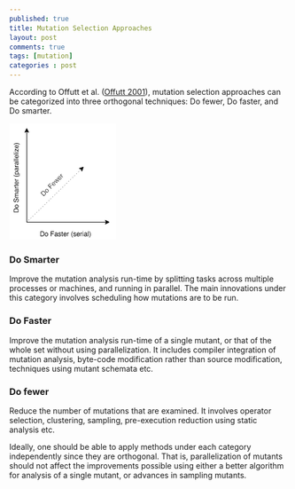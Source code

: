 ```yaml
---
published: true
title: Mutation Selection Approaches
layout: post
comments: true
tags: [mutation]
categories : post
---
```


According to Offutt et al. ([Offutt 2001](/references#offutt2001uniting)), mutation selection approaches can be categorized into three orthogonal techniques: Do fewer, Do faster, and Do smarter.

![Selective Mutation](/resources/posts/do-x.png)

### Do Smarter

Improve the mutation analysis run-time by splitting tasks across multiple processes or machines, and running in parallel. The main innovations under this category involves scheduling how mutations are to be run.

### Do Faster

Improve the mutation analysis run-time of a single mutant, or that of the whole set without using parallelization. It includes compiler integration of mutation analysis, byte-code modification rather than source modification, techniques using mutant schemata etc.

### Do fewer

Reduce the number of mutations that are examined. It involves operator selection, clustering, sampling, pre-execution reduction using static analysis etc.

Ideally, one should be able to apply methods under each category independently since they are orthogonal. That is, parallelization of mutants should not affect the improvements possible using either a better algorithm for analysis of a single mutant, or advances in sampling mutants.
